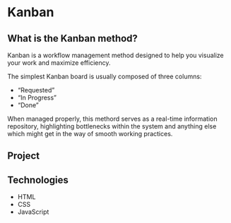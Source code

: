 # Kanban

## What is the Kanban method?
Kanban is a workflow management method designed to help you visualize your work and maximize efficiency.

The simplest Kanban board is usually composed of three columns:
* “Requested” 
* “In Progress”
* “Done”

When managed properly, this methord serves as a real-time information repository, highlighting bottlenecks within the system and anything else which might get in the way of smooth working practices.

## Project



## Technologies
* HTML
* CSS
* JavaScript
